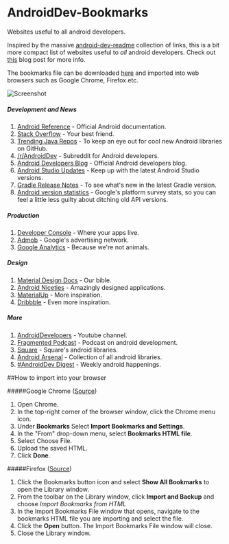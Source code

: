 # AndroidDev-Bookmarks
Websites useful to all android developers.

Inspired by the massive [android-dev-readme](https://github.com/anirudh24seven/android-dev-readme) collection of links, this is a bit more compact list of websites useful to *all* android developers. Check out [this](http://adityaanand.in/android/posts/bookmarks-for-android-developers.html) blog post for more info.

The bookmarks file can be downloaded [here](https://github.com/AdityaAnand1/AndroidDev-Bookmarks/releases/download/1.0/AndroidDev-Bookmarks-import-file.zip) and imported into web browsers such as Google Chrome, Firefox etc.

![Screenshot](https://raw.githubusercontent.com/AdityaAnand1/AndroidDev-Bookmarks/master/Screenshot.png)

##### Development and News

1.  [Android Reference](http://developer.android.com/reference/packages.html) - Official Android documentation.
2.  [Stack Overflow](http://stackoverflow.com/questions/tagged/android) - Your best friend.
3.  [Trending Java Repos](https://github.com/trending?l=java&since=weekly) - To keep an eye out for cool new Android libraries on GitHub.
4.  [/r/AndroidDev](https://www.reddit.com/r/androiddev) - Subreddit for Android developers.
5.  [Android Developers Blog](http://android-developers.blogspot.in/) - Official Android developers blog.
6.  [Android Studio Updates](http://tools.android.com/recent) - Keep up with the latest Android Studio versions.
7.  [Gradle Release Notes](https://docs.gradle.org/current/release-notes) - To see what's new in the latest Gradle version.
8.  [Android version statistics](http://developer.android.com/about/dashboards/index.html#Platform) - Google's platform survey stats, so you can feel a little less guilty about ditching old API versions.

##### Production

1.  [Developer Console](https://play.google.com/apps/publish/) - Where your apps live.
2.  [Admob](https://apps.admob.com/) - Google's advertising network.
3.  [Google Analytics](https://analytics.google.com/analytics/web/) - Because we're not animals.

##### Design

1.  [Material Design Docs](http://www.google.com/design/spec/material-design/introduction.html) - Our bible.
2.  [Android Niceties](http://androidniceties.tumblr.com/) - Amazingly designed applications.
3.  [MaterialUp](http://www.materialup.com/) - More inspiration.
4.  [Dribbble](https://dribbble.com/tags/material_design) - Even more inspiration.

##### More

1.  [AndroidDevelopers](https://www.youtube.com/user/androiddevelopers/videos) - Youtube channel.
2.  [Fragmented Podcast](http://fragmentedpodcast.com/) - Podcast on android development.
3.  [Square](http://square.github.io/#android) - Square's android libraries.
4.  [Android Arsenal](https://android-arsenal.com/) - Collection of all android libraries.
5.  [#AndroidDev Digest](https://www.androiddevdigest.com/) - Weekly android happenings.

##How to import into your browser

#####Google Chrome ([Source](https://support.google.com/chrome/answer/96816?hl=en))
1. Open Chrome.
2. In the top-right corner of the browser window, click the Chrome menu icon.
3. Under **Bookmarks** Select **Import Bookmarks and Settings**.
4. In the "From" drop-down menu, select **Bookmarks HTML file**.
5. Select Choose File.
6. Upload the saved HTML.
7. Click **Done**.

#####Firefox ([Source](https://support.mozilla.org/en-US/kb/import-bookmarks-html-file))
1. Click the Bookmarks button icon and select **Show All Bookmarks** to open the Library window.
2. From the toolbar on the Library window, click **Import and Backup** and choose *Import Bookmarks from HTML*
3. In the Import Bookmarks File window that opens, navigate to the bookmarks HTML file you are importing and select the file.
4. Click the **Open** button. The Import Bookmarks File window will close.
5. Close the Library window.
